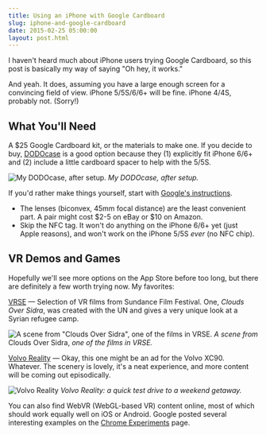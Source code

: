 ```yaml
---
title: Using an iPhone with Google Cardboard
slug: iphone-and-google-cardboard
date: 2015-02-25 05:00:00
layout: post.html
---
```


I haven't heard much about iPhone users trying Google Cardboard, so this post is basically my way of saying "Oh hey, it works."

And yeah. It does, assuming you have a large enough screen for a convincing field of view. iPhone 5/5S/6/6+ will be fine. iPhone 4/4S, probably not. (Sorry!)

## What You'll Need

A $25 Google Cardboard kit, or the materials to make one. If you decide to buy, [DODOcase](http://www.dodocase.com/products/google-cardboard-vr-goggle-toolkit) is a good option because they (1) explicitly fit iPhone 6/6+ and (2) include a little cardboard spacer to help with the 5/5S.

![My DODOcase, after setup.](/assets/images/2016/05/cardboard.jpeg)
*My DODOcase, after setup.*

If you'd rather make things yourself, start with [Google's instructions](https://www.google.com/get/cardboard/get-cardboard.html#build-it).

* The lenses (biconvex, 45mm focal distance) are the least convenient part. A pair might cost $2-5 on eBay or $10 on Amazon.
* Skip the NFC tag. It won't do anything on the iPhone 6/6+ yet (just Apple reasons), and won't work on the iPhone 5/5S *ever* (no NFC chip).

## VR Demos and Games

Hopefully we'll see more options on the App Store before too long, but there are definitely a few worth trying now. My favorites:

[VRSE](http://vrse.com/) — Selection of VR films from Sundance Film Festival. One, *Clouds Over Sidra*, was created with the UN and gives a very unique look at a Syrian refugee camp.

![A scene from "Clouds Over Sidra", one of the films in VRSE.](/assets/images/2016/05/clouds-over-sidra.jpeg)
*A scene from* Clouds Over Sidra, *one of the films in VRSE.*

[Volvo Reality](http://www.volvocars.com/us/about/our-stories/google-cardboard) — Okay, this one might be an ad for the Volvo XC90. Whatever. The scenery is lovely, it's a neat experience, and more content will be coming out episodically.

![Volvo Reality](/assets/images/2016/05/volvo.jpeg)
*Volvo Reality: a quick test drive to a weekend getaway.*

You can also find WebVR (WebGL-based VR) content online, most of which should work equally well on iOS or Android. Google posted several interesting examples on the [Chrome Experiments](http://vr.chromeexperiments.com/) page.
